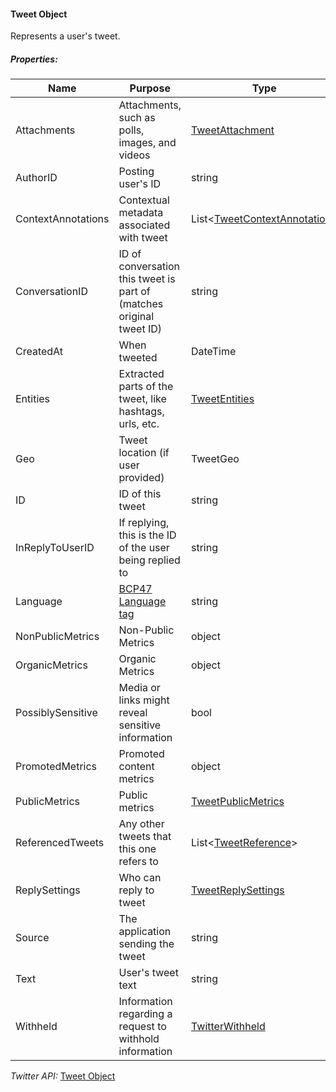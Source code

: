 #### Tweet Object

Represents a user's tweet.

##### Properties:

| Name | Purpose | Type |
|------|---------|------|
| Attachments | Attachments, such as polls, images, and videos | [TweetAttachment](TweetAttachment-Object.md) |
| AuthorID | Posting user's ID | string |
| ContextAnnotations | Contextual metadata associated with tweet | List&lt;[TweetContextAnnotation]()&gt; |
| ConversationID | ID of conversation this tweet is part of (matches original tweet ID) | string |
| CreatedAt | When tweeted | DateTime |
| Entities | Extracted parts of the tweet, like hashtags, urls, etc. | [TweetEntities]() |
| Geo | Tweet location (if user provided) | TweetGeo |
| ID | ID of this tweet | string |
| InReplyToUserID | If replying, this is the ID of the user being replied to | string |
| Language | [BCP47 Language tag](https://tools.ietf.org/html/bcp47) | string |
| NonPublicMetrics | Non-Public Metrics | object |
| OrganicMetrics | Organic Metrics | object |
| PossiblySensitive | Media or links might reveal sensitive information | bool |
| PromotedMetrics | Promoted content metrics | object |
| PublicMetrics | Public metrics | [TweetPublicMetrics]() |
| ReferencedTweets | Any other tweets that this one refers to | List&lt;[TweetReference]()&gt; |
| ReplySettings | Who can reply to tweet | [TweetReplySettings]() |
| Source | The application sending the tweet | string |
| Text | User's tweet text | string |
| Withheld | Information regarding a request to withhold information | [TwitterWithheld]() |

*Twitter API:* [Tweet Object](https://developer.twitter.com/en/docs/twitter-api/data-dictionary/object-model/tweet)
